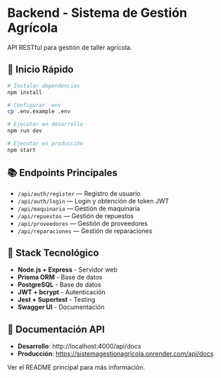 # Backend - Sistema de Gestión Agrícola

API RESTful para gestión de taller agrícola.

## 🚀 **Inicio Rápido**

```bash
# Instalar dependencias
npm install

# Configurar .env
cp .env.example .env

# Ejecutar en desarrollo
npm run dev

# Ejecutar en producción
npm start
```

## 📚 **Endpoints Principales**

- `/api/auth/register` — Registro de usuario
- `/api/auth/login` — Login y obtención de token JWT
- `/api/maquinaria` — Gestión de maquinaria
- `/api/repuestos` — Gestión de repuestos
- `/api/proveedores` — Gestión de proveedores
- `/api/reparaciones` — Gestión de reparaciones

## 🔧 **Stack Tecnológico**

- **Node.js + Express** - Servidor web
- **Prisma ORM** - Base de datos
- **PostgreSQL** - Base de datos
- **JWT + bcrypt** - Autenticación
- **Jest + Supertest** - Testing
- **Swagger UI** - Documentación

## 📖 **Documentación API**

- **Desarrollo**: http://localhost:4000/api/docs
- **Producción**: https://sistemagestionagricola.onrender.com/api/docs

Ver el README principal para más información.
